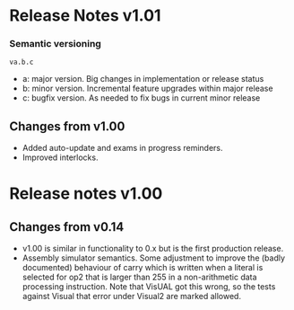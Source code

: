 # Release Notes v1.01

### Semantic versioning

```
va.b.c
```

* a: major version. Big changes in implementation or release status
* b: minor version. Incremental feature upgrades within major release
* c: bugfix version. As needed to fix bugs in current minor release

## Changes from v1.00

* Added auto-update and exams in progress reminders. 
* Improved interlocks.

# Release notes v1.00

## Changes from v0.14

* v1.00 is similar in functionality to 0.x but is the first production release.
* Assembly simulator semantics. Some adjustment to improve the (badly documented) behaviour of carry which is written when a literal 
is selected for op2 that is larger than 255 in a non-arithmetic data processing instruction. Note that VisUAL got
this wrong, so the tests against Visual that error under Visual2 are marked allowed.

